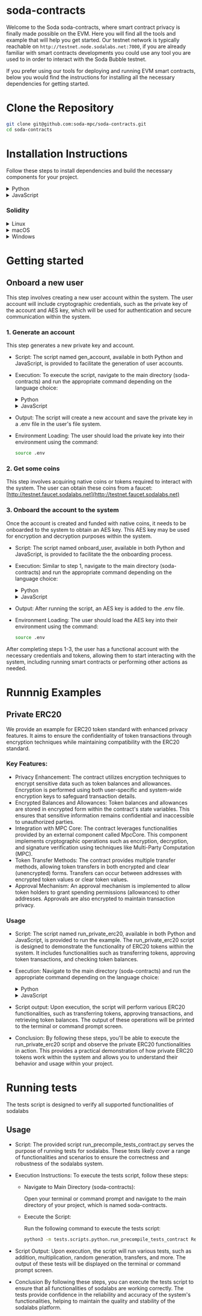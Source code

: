 # soda-contracts
Welcome to the Soda soda-contracts, where smart contract privacy is finally made possible on the EVM.
Here you will find all the tools and example that will help you get started.
Our testnet network is typically reachable on `http://testnet.node.sodalabs.net:7000`, if you are already familiar
with smart contracts developments you could use any tool you are used to in order to interact with the Soda Bubble testnet.

If you prefer using our tools for deploying and running EVM smart contracts, below you would find the instructions for
installing all the necessary dependencies for getting started. 

# Clone the Repository
```bash
git clone git@github.com:soda-mpc/soda-contracts.git
cd soda-contracts
```



# Installation Instructions

Follow these steps to install dependencies and build the necessary components for your project.

<details>
<summary>Python</summary>

Check installed python version
```bash
python3 --version
```

If your python is not 3.9 or 3.10
```bash
sudo add-apt-repository ppa:deadsnakes/ppa
sudo apt update
sudo apt install python3.9
```

#### Install Python Dependencies
Create virtualenv
```bash
python3 -m virtualenv sodanet
source sodanet/bin/activate
```
Install dependencies
```bash
pip install -r requirements.txt
```
</details>

<details>
<summary>JavaScript</summary>
Ensure node.js and npm installed on your system. You can check the installed versions using the following commands:

```bash
node -v
npm -v
```
If node is not installed, install it following the instructions for your OS


#### Install Javascript Dependencies

```bash
npm install
cd lib/js
npm install
cd ../..
```
</details>

### Solidity

<details>
<summary>
  Linux
</summary>

```bash
curl -L "https://github.com/ethereum/solidity/releases/download/v0.8.19/solc-static-linux" -o /usr/local/bin/solc && \
chmod +x /usr/local/bin/solc
```

**Note:**
- Ensure `curl` and `chmod` are available on your system (Linux/macOS) or use an alternative download tool for Windows if necessary.

</details>
<details>
<summary>
  macOS
</summary>

```bash
brew update && brew upgrade
brew tap ethereum/ethereum
brew install solidity
```

</details>
<details>
<summary>
  Windows
</summary>

1. Download the precompiled Solidity binary from the [Solidity Releases](https://github.com/ethereum/solidity/releases) page.
2. Add the binary to your system’s PATH to use `solc` from the command line.
</details>

# Getting started

## Onboard a new user

This step involves creating a new user account within the system. The user account will include cryptographic credentials, such as the private key of the account and AES key, which will be used for authentication and secure communication within the system.

### 1. Generate an account

This step generates a new private key and account.

* Script: The script named gen_account, available in both Python and JavaScript, is provided to facilitate the generation of user accounts.

* Execution: To execute the script, navigate to the main directory (soda-contracts) and run the appropriate command depending on the language choice:
    <details>
    <summary>Python</summary>

    ```bash
    python3 -m onboardUser.scripts.python.gen_account
    ```
    </details>
    <details>
    <summary>JavaScript</summary>

    ```bash
    node onboardUser/scripts/js/gen_account.mjs
    ```
    </details>

* Output: The script will create a new account and save the private key in a .env file in the user's file system.

* Environment Loading: The user should load the private key into their environment using the command:

    ```bash
    source .env
    ```

### 2. Get some coins

This step involves acquiring native coins or tokens required to interact with the system. The user can obtain these coins from a faucet: [http://testnet.faucet.sodalabs.net](http://testnet.faucet.sodalabs.net)

### 3. Onboard the account to the system
Once the account is created and funded with native coins, it needs to be onboarded to the system to obtain an AES key. This AES key may be used for encryption and decryption purposes within the system.

* Script: The script named onboard_user, available in both Python and JavaScript, is provided to facilitate the the onboarding process.

* Execution: Similar to step 1, navigate to the main directory (soda-contracts) and run the appropriate command depending on the language choice:
    <details>
    <summary>Python</summary>

    ```bash
    python3 -m onboardUser.scripts.python.onboard_user Remote
    ```
    </details>
    <details>
    <summary>JavaScript</summary>

    ```bash
    node onboardUser/scripts/js/onboard_user.mjs Remote
    ```
    </details>

* Output: After running the script, an AES key is added to the .env file.

* Environment Loading: The user should load the AES key into their environment using the command:

    ```bash
    source .env
    ```

After completing steps 1-3, the user has a functional account with the necessary credentials and tokens, allowing them to start interacting with the system, including running smart contracts or performing other actions as needed.

# Runnnig Examples

## Private ERC20

We provide an example for ERC20 token standard with enhanced privacy features. 
It aims to ensure the confidentiality of token transactions through encryption techniques while maintaining compatibility with the ERC20 standard.
 
### Key Features:
* Privacy Enhancement:
    The contract utilizes encryption techniques to encrypt sensitive data such as token balances and allowances. Encryption is performed using both user-specific and system-wide encryption keys to safeguard transaction details.
* Encrypted Balances and Allowances:
    Token balances and allowances are stored in encrypted form within the contract's state variables. This ensures that sensitive information remains confidential and inaccessible to unauthorized parties.
* Integration with MPC Core:
    The contract leverages functionalities provided by an external component called MpcCore. This component implements cryptographic operations such as encryption, decryption, and signature verification using techniques like Multi-Party Computation (MPC).
* Token Transfer Methods:
    The contract provides multiple transfer methods, allowing token transfers in both encrypted and clear (unencrypted) forms. Transfers can occur between addresses with encrypted token values or clear token values.
* Approval Mechanism:
    An approval mechanism is implemented to allow token holders to grant spending permissions (allowances) to other addresses. Approvals are also encrypted to maintain transaction privacy.

### Usage 

* Script: The script named run_private_erc20, available in both Python and JavaScript, is provided to run the example. 
The run_private_erc20 script is designed to demonstrate the functionality of ERC20 tokens within the system. It includes functionalities such as transferring tokens, approving token transactions, and checking token balances.

* Execution: Navigate to the main directory (soda-contracts) and run the appropriate command depending on the language choice:

    <details>
    <summary>Python</summary>

    ```bash
    python3 -m examples.scripts.python.run_private_erc20 Remote
    ```
    </details>
    <details>
    <summary>JavaScript</summary>

    ```bash
    node examples/scripts/js/run_private_erc20.mjs Remote
    ```
    </details>

* Script output: Upon execution, the script will perform various ERC20 functionalities, such as transferring tokens, approving transactions, and retrieving token balances. The output of these operations will be printed to the terminal or command prompt screen.

* Conclusion: By following these steps, you'll be able to execute the run_private_erc20 script and observe the private ERC20 functionalities in action. This provides a practical demonstration of how private ERC20 tokens work within the system and allows you to understand their behavior and usage within your project.

# Running tests

The tests script is designed to verify all supported functionalities of sodalabs

## Usage

* Script: The provided script run_precompile_tests_contract.py serves the purpose of running tests for sodalabs. These tests likely cover a range of functionalities and scenarios to ensure the correctness and robustness of the sodalabs system.

* Execution Instructions:
To execute the tests script, follow these steps:

    * Navigate to Main Directory (soda-contracts):

        Open your terminal or command prompt and navigate to the main directory of your project, which is named soda-contracts.

    * Execute the Script:

        Run the following command to execute the tests script:

        ```bash
        python3 -m tests.scripts.python.run_precompile_tests_contract Remote
        ```

* Script Output:
Upon execution, the script will run various tests, such as addition, multiplication, random generation, transfers, and more. The output of these tests will be displayed on the terminal or command prompt screen.

* Conclusion
By following these steps, you can execute the tests script to ensure that all functionalities of sodalabs are working correctly. The tests provide confidence in the reliability and accuracy of the system's functionalities, helping to maintain the quality and stability of the sodalabs platform.

